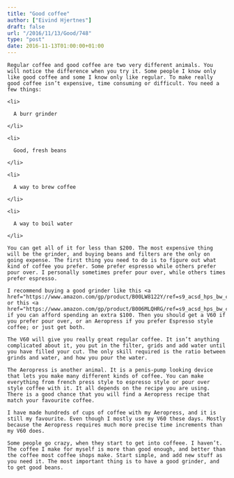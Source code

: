 ```yaml
---
title: "Good coffee"
author: ["Eivind Hjertnes"]
draft: false
url: "/2016/11/13/Good/748"
type: "post"
date: 2016-11-13T01:00:00+01:00
---
```


<div class="HTML">
  <div></div>

<p>

</div>

```text
Regular coffee and good coffee are two very different animals. You will notice the difference when you try it. Some people I know only like good coffee and some I know only like regular. To make really good coffee isn’t expensive, time consuming or difficult. You need a few things:
```

<div class="HTML">
  <div></div>

</p>

</div>

<div class="HTML">
  <div></div>

<ol>

</div>

```text
<li>

  A burr grinder

</li>

<li>

  Good, fresh beans

</li>

<li>

  A way to brew coffee

</li>

<li>

  A way to boil water

</li>
```

<div class="HTML">
  <div></div>

</ol>

</div>

<div class="HTML">
  <div></div>

<p>

</div>

```text
You can get all of it for less than $200. The most expensive thing will be the grinder, and buying beans and filters are the only on going expense. The first thing you need to do is to figure out what kind of coffee you prefer. Some prefer espresso while others prefer pour over. I personally sometimes prefer pour over, while others times prefer espresso.
```

<div class="HTML">
  <div></div>

</p>

</div>

<div class="HTML">
  <div></div>

<p>

</div>

```text
I recommend buying a good grinder like this <a href="https://www.amazon.com/gp/product/B00LW8122Y/ref=s9_acsd_hps_bw_c_x_1_w">one</a> or this <a href="https://www.amazon.com/gp/product/B006MLQHRG/ref=s9_acsd_hps_bw_c_x_3_w">one</a> if you can afford spending an extra $100. Then you should get a V60 if you prefer pour over, or an Aeropress if you prefer Espresso style coffee; or just get both.
```

<div class="HTML">
  <div></div>

</p>

</div>

<div class="HTML">
  <div></div>

<p>

</div>

```text
The V60 will give you really great regular coffee. It isn’t anything complicated about it, you put in the filter, grids and add water until you have filled your cut. The only skill required is the ratio between grinds and water, and how you pour the water.
```

<div class="HTML">
  <div></div>

</p>

</div>

<div class="HTML">
  <div></div>

<p>

</div>

```text
The Aeropress is another animal. It is a penis-pump looking device that lets you make many different kinds of coffee. You can make everything from french press style to espresso style or pour over style coffee with it. It all depends on the recipe you are using. There is a good chance that you will find a Aeropress recipe that match your favourite coffee.
```

<div class="HTML">
  <div></div>

</p>

</div>

<div class="HTML">
  <div></div>

<p>

</div>

```text
I have made hundreds of cups of coffee with my Aeropress, and it is still my favourite. Even though I mostly use my V60 these days. Mostly because the Aeropress requires much more precise time increments than my V60 does.
```

<div class="HTML">
  <div></div>

</p>

</div>

<div class="HTML">
  <div></div>

<p>

</div>

```text
Some people go crazy, when they start to get into coffeee. I haven’t. The coffee I make for myself is more than good enough, and better than the coffee most coffee shops make. Start simple, and add new stuff as you need it. The most important thing is to have a good grinder, and to get good beans.
```

<div class="HTML">
  <div></div>

</p>

</div>
